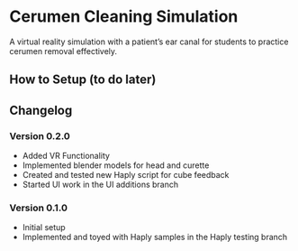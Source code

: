 # Cerumen Cleaning Simulation

A virtual reality simulation with a patient’s ear canal for students to practice cerumen removal effectively.

## How to Setup (to do later)


## Changelog

### Version  0.2.0
- Added VR Functionality
- Implemented blender models for head and curette
- Created and tested new Haply script for cube feedback
- Started UI work in the UI additions branch

### Version 0.1.0
- Initial setup
- Implemented and toyed with Haply samples in the Haply testing branch